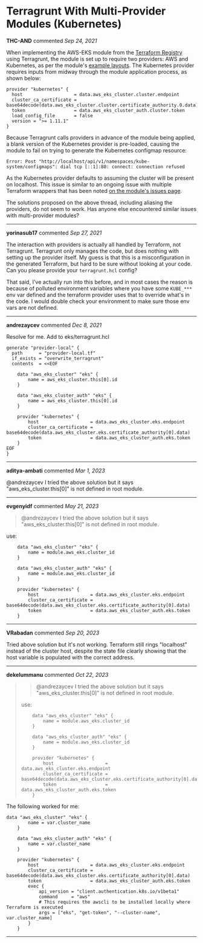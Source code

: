 # Terragrunt With Multi-Provider Modules (Kubernetes)

**THC-AND** commented *Sep 24, 2021*

When implementing the AWS-EKS module from the [Terraform Registry](https://github.com/terraform-aws-modules/terraform-aws-eks) using Terragrunt, the module is set up to require two providers: AWS and Kubernetes, as per the module's [example layouts](https://github.com/terraform-aws-modules/terraform-aws-eks/blob/master/examples/basic/main.tf). The Kubernetes provider requires inputs from midway through the module application process, as shown below:

```
provider "kubernetes" {
  host                   = data.aws_eks_cluster.cluster.endpoint
  cluster_ca_certificate = base64decode(data.aws_eks_cluster.cluster.certificate_authority.0.data)
  token                  = data.aws_eks_cluster_auth.cluster.token
  load_config_file       = false
  version = ">= 1.11.1"
}
```

Because Terragrunt calls providers in advance of the module being applied, a blank version of the Kubernetes provider is pre-loaded, causing the module to fail on trying to generate the Kubernetes configmap resource:

```
Error: Post "http://localhost/api/v1/namespaces/kube-system/configmaps": dial tcp [::1]:80: connect: connection refused
```

As the Kubernetes provider defaults to assuming the cluster will be present on localhost. This issue is similar to an ongoing issue with multiple Terraform wrappers that has been noted [on the module's issues page](https://github.com/terraform-aws-modules/terraform-aws-eks/issues/817).

The solutions proposed on the above thread, including aliasing the providers, do not seem to work. Has anyone else encountered similar issues with multi-provider modules?
<br />
***


**yorinasub17** commented *Sep 27, 2021*

The interaction with providers is actually all handled by Terraform, not Terragrunt. Terragrunt only manages the code, but does nothing with setting up the provider itself. My guess is that this is a misconfiguration in the generated Terraform, but hard to be sure without looking at your code. Can you please provide your `terragrunt.hcl` config?

That said, I've actually run into this before, and in most cases the reason is because of polluted environment variables where you have some `KUBE_***` env var defined and the terraform provider uses that to override what's in the code. I would double check your environment to make sure those env vars are not defined.
***

**andrezaycev** commented *Dec 8, 2021*

Resolve for me. Add to eks/terragrunt.hcl
```hcl
generate "provider-local" {
  path      = "provider-local.tf"
  if_exists = "overwrite_terragrunt"
  contents  = <<EOF

    data "aws_eks_cluster" "eks" {
        name = aws_eks_cluster.this[0].id
    }

    data "aws_eks_cluster_auth" "eks" {
        name = aws_eks_cluster.this[0].id
    }

    provider "kubernetes" {
        host                   = data.aws_eks_cluster.eks.endpoint
        cluster_ca_certificate = base64decode(data.aws_eks_cluster.eks.certificate_authority[0].data)
        token                  = data.aws_eks_cluster_auth.eks.token
    }
EOF
}
```
***

**aditya-ambati** commented *Mar 1, 2023*

@andrezaycev  I tried the above solution but it says "aws_eks_cluster.this[0]" is not defined in root module. 
***

**evgenyidf** commented *May 21, 2023*

> @andrezaycev I tried the above solution but it says "aws_eks_cluster.this[0]" is not defined in root module.

use:

```
    data "aws_eks_cluster" "eks" {
        name = module.aws_eks.cluster_id
    }

    data "aws_eks_cluster_auth" "eks" {
        name = module.aws_eks.cluster_id
    }

    provider "kubernetes" {
        host                   = data.aws_eks_cluster.eks.endpoint
        cluster_ca_certificate = base64decode(data.aws_eks_cluster.eks.certificate_authority[0].data)
        token                  = data.aws_eks_cluster_auth.eks.token
    }
```
***

**VRabadan** commented *Sep 20, 2023*

Tried above solution but it's not working. 
Terraform still rings "localhost" instead of the cluster host, despite the state file clearly showing that the host variable is populated with the correct address. 
***

**dekelummanu** commented *Oct 22, 2023*

> > @andrezaycev I tried the above solution but it says "aws_eks_cluster.this[0]" is not defined in root module.
> 
> use:
> 
> ```
>     data "aws_eks_cluster" "eks" {
>         name = module.aws_eks.cluster_id
>     }
> 
>     data "aws_eks_cluster_auth" "eks" {
>         name = module.aws_eks.cluster_id
>     }
> 
>     provider "kubernetes" {
>         host                   = data.aws_eks_cluster.eks.endpoint
>         cluster_ca_certificate = base64decode(data.aws_eks_cluster.eks.certificate_authority[0].data)
>         token                  = data.aws_eks_cluster_auth.eks.token
>     }
> ```

The following worked for me:

```
data "aws_eks_cluster" "eks" {
        name = var.cluster_name
    }

    data "aws_eks_cluster_auth" "eks" {
        name = var.cluster_name
    }

    provider "kubernetes" {
        host                   = data.aws_eks_cluster.eks.endpoint
        cluster_ca_certificate = base64decode(data.aws_eks_cluster.eks.certificate_authority[0].data)
        token                  = data.aws_eks_cluster_auth.eks.token
        exec {
            api_version = "client.authentication.k8s.io/v1beta1"
            command     = "aws"
            # This requires the awscli to be installed locally where Terraform is executed
            args = ["eks", "get-token", "--cluster-name", var.cluster_name]
        }
    }
```
***

